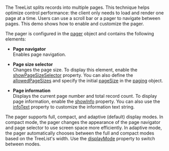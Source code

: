 The TreeList splits records into multiple pages. This technique helps optimize control performance: the client only needs to load and render one page at a time. Users can use a scroll bar or a pager to navigate between pages. This demo shows how to enable and customize the pager.

The pager is configured in the [pager](/Documentation/ApiReference/UI_Components/dxTreeList/Configuration/pager/) object and contains the following elements:

- **Page navigator**        
Enables page navigation.

- **Page size selector**        
Changes the page size. To display this element, enable the [showPageSizeSelector](/Documentation/ApiReference/UI_Components/dxTreeList/Configuration/pager/#showPageSizeSelector) property. You can also define the [allowedPageSizes](/Documentation/ApiReference/UI_Components/dxTreeList/Configuration/pager/#allowedPageSizes) and specify the initial [pageSize](/Documentation/ApiReference/UI_Components/dxTreeList/Configuration/paging/#pageSize) in the [paging](/Documentation/ApiReference/UI_Components/dxTreeList/Configuration/paging/) object.

- **Page information**      
Displays the current page number and total record count. To display page information, enable the [showInfo](/Documentation/ApiReference/UI_Components/dxTreeList/Configuration/pager/#showInfo) property. You can also use the [infoText](/Documentation/ApiReference/UI_Components/dxTreeList/Configuration/pager/#infoText) property to customize the information text string.

The pager supports full, compact, and adaptive (default) display modes. In compact mode, the pager changes the appearance of the page navigator and page selector to use screen space more efficiently. In adaptive mode, the pager automatically chooses between the full and compact modes based on the TreeList's width. Use the [displayMode](/Documentation/ApiReference/UI_Components/dxTreeList/Configuration/pager/#displayMode) property to switch between modes.
